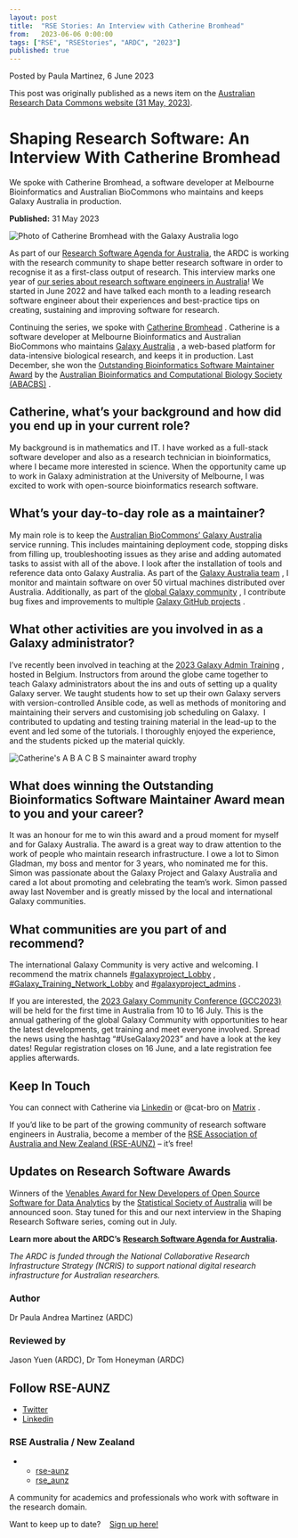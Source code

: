 ```yaml
---
layout: post
title:  "RSE Stories: An Interview with Catherine Bromhead"
from:   2023-06-06 0:00:00
tags: ["RSE", "RSEStories", "ARDC", "2023"]
published: true                     
---
```


Posted by Paula Martinez, 6 June 2023

This post was originally published as a news item on the [Australian Research Data Commons website (31 May, 2023)](https://ardc.edu.au/article/shaping-research-software-an-interview-with-catherine-bromhead/).

Shaping Research Software: An Interview With Catherine Bromhead
==========================================================

We spoke with Catherine Bromhead, a software developer at Melbourne Bioinformatics and Australian BioCommons who maintains and keeps Galaxy Australia in production.

**Published:** 31 May 2023

![Photo of Catherine Bromhead with the Galaxy Australia logo](https://ardc.edu.au/wp-content/uploads/2023/05/interview-with-catherine-bromhead-2-580x345.png)

As part of our [Research Software Agenda for Australia](https://ardc.edu.au/collaborations/strategic-activities/a-research-software-agenda-for-australia/), the ARDC is working with the research community to shape better research software in order to recognise it as a first-class output of research. This interview marks one year of [our series about research software engineers in Australia](https://ardc.edu.au/news-and-events/news/?_keyword=%22Shaping%20Research%20Software%22&_categories=research-software)! We started in June 2022 and have talked each month to a leading research software engineer about their experiences and best-practice tips on creating, sustaining and improving software for research. 

Continuing the series, we spoke with [Catherine Bromhead](https://www.melbournebioinformatics.org.au/people/ms-catherine-bromhead/) . Catherine is a software developer at Melbourne Bioinformatics and Australian BioCommons who maintains [Galaxy Australia](https://site.usegalaxy.org.au) , a web-based platform for data-intensive biological research, and keeps it in production. Last December, she won the [Outstanding Bioinformatics Software Maintainer Award](https://www.linkedin.com/feed/update/urn:li:activity:7004277407872409600?updateEntityUrn=urn%3Ali%3Afs_feedUpdate%3A%28V2%2Curn%3Ali%3Aactivity%3A7004277407872409600%29) by the [Australian Bioinformatics and Computational Biology Society (ABACBS)](https://www.abacbs.org/) . 

Catherine, what’s your background and how did you end up in your current role? 
-------------------------------------------------------------------------------

My background is in mathematics and IT. I have worked as a full-stack software developer and also as a research technician in bioinformatics, where I became more interested in science. When the opportunity came up to work in Galaxy administration at the University of Melbourne, I was excited to work with open-source bioinformatics research software.

What’s your day-to-day role as a maintainer?
--------------------------------------------

My main role is to keep the [Australian BioCommons’ Galaxy Australia](https://www.biocommons.org.au/galaxy-australia) service running. This includes maintaining deployment code, stopping disks from filling up, troubleshooting issues as they arise and adding automated tasks to assist with all of the above. I look after the installation of tools and reference data onto Galaxy Australia. As part of the [Galaxy Australia team](https://site.usegalaxy.org.au/people/) , I monitor and maintain software on over 50 virtual machines distributed over Australia. Additionally, as part of the [global Galaxy community](https://galaxyproject.org/) , I contribute bug fixes and improvements to multiple [Galaxy GitHub projects](https://github.com/galaxyproject) .

What other activities are you involved in as a Galaxy administrator?
--------------------------------------------------------------------

I’ve recently been involved in teaching at the [2023 Galaxy Admin Training](https://galaxyproject.org/events/2023-admin-training/) , hosted in Belgium. Instructors from around the globe came together to teach Galaxy administrators about the ins and outs of setting up a quality Galaxy server. We taught students how to set up their own Galaxy servers with version-controlled Ansible code, as well as methods of monitoring and maintaining their servers and customising job scheduling on Galaxy.  I contributed to updating and testing training material in the lead-up to the event and led some of the tutorials. I thoroughly enjoyed the experience, and the students picked up the material quickly.

![Catherine's A B A C B S mainainter award trophy](https://ardc.edu.au/wp-content/uploads/2023/05/trophy_on_its_own-768x1024.jpeg)

What does winning the Outstanding Bioinformatics Software Maintainer Award mean to you and your career?
-------------------------------------------------------------------------------------------------------

It was an honour for me to win this award and a proud moment for myself and for Galaxy Australia. The award is a great way to draw attention to the work of people who maintain research infrastructure. I owe a lot to Simon Gladman, my boss and mentor for 3 years, who nominated me for this. Simon was passionate about the Galaxy Project and Galaxy Australia and cared a lot about promoting and celebrating the team’s work. Simon passed away last November and is greatly missed by the local and international Galaxy communities.

What communities are you part of and recommend?
-----------------------------------------------

The international Galaxy Community is very active and welcoming. I recommend the matrix channels [#galaxyproject\_Lobby](https://app.element.io/#/room/#galaxyproject_Lobby:gitter.im) , [#Galaxy\_Training\_Network\_Lobby](https://app.element.io/#/room/#Galaxy-Training-Network_Lobby:gitter.im) and [#galaxyproject\_admins](https://app.element.io/#/room/#galaxyproject_admins:gitter.im) .

If you are interested, the [2023 Galaxy Community Conference (GCC2023)](https://galaxyproject.org/events/gcc2023/) will be held for the first time in Australia from 10 to 16 July. This is the annual gathering of the global Galaxy Community with opportunities to hear the latest developments, get training and meet everyone involved. Spread the news using the hashtag “#UseGalaxy2023” and have a look at the key dates! Regular registration closes on 16 June, and a late registration fee applies afterwards.

Keep In Touch
-------------

You can connect with Catherine via [Linkedin](https://www.linkedin.com/in/catherine-bromhead-aa83a8117/) or @cat-bro on [Matrix](https://matrix.org/) .

If you’d like to be part of the growing community of research software engineers in Australia, become a member of the [RSE Association of Australia and New Zealand (RSE-AUNZ)](https://rse-aunz.org) – it’s free! 

Updates on Research Software Awards
-----------------------------------

Winners of the [Venables Award for New Developers of Open Source Software for Data Analytics](https://statsocaus.github.io/venables-award/) by the [Statistical Society of Australia](https://statsocaus.github.io/venables-award/) will be announced soon. Stay tuned for this and our next interview in the Shaping Research Software series, coming out in July. 

**Learn more about the ARDC’s** [**Research Software Agenda for Australia**](https://ardc.edu.au/collaborations/strategic-activities/a-research-software-agenda-for-australia/)**.**

_The ARDC is funded through the National Collaborative Research Infrastructure Strategy (NCRIS) to support national digital research infrastructure for Australian researchers._

### Author

Dr Paula Andrea Martinez (ARDC)

### Reviewed by

Jason Yuen (ARDC), Dr Tom Honeyman (ARDC)

Follow RSE-AUNZ
---------------

*   [Twitter](https://twitter.com/RSE-AUNZ)
*   [Linkedin](https://www.linkedin.com/groups/13836034/)


[](/2023/06/06/RSEStories_CatherineBromhead.html)

### RSE Australia / New Zealand

*   *   [rse-aunz](https://github.com/rse-aunz/rse-au/issues)
    *   [rse\_aunz](https://twitter.com/rse_aunz)

A community for academics and professionals who work with software in the research domain.

Want to keep up to date?    [Sign up here!](https://groups.google.com/forum/#!forum/rse-nz-au/join)
